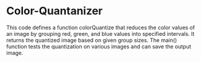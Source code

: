 # Color-Quantanizer
This code defines a function colorQuantize that reduces the color values of an image by grouping red, green, and blue values into specified intervals. It returns the quantized image based on given group sizes. The main() function tests the quantization on various images and can save the output image.
